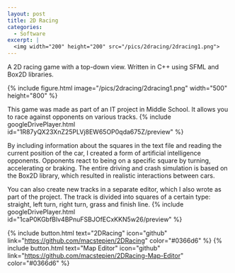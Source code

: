 ```yaml
---
layout: post
title: 2D Racing
categories:
  - Software
excerpt: |
  <img width="200" height="200" src="/pics/2dracing/2dracing1.png">
---
```


A 2D racing game with a top-down view. Written in C++ using SFML and Box2D libraries.

{% include figure.html image="/pics/2dracing/2dracing1.png" width="500" height="800" %}

This game was made as part of an IT project in Middle School. It allows you to race against opponents on various tracks. 
{% include googleDrivePlayer.html id="1R87yQX23XnZ25PLVj8EW65OP0qda675Z/preview" %}

By including information about the squares in the text file and reading the current position of the car, I created a form of artificial intelligence opponents. Opponents react to being on a specific square by turning, accelerating or braking. The entire driving and crash simulation is based on the Box2D library, which resulted in realistic interactions between cars.  

You can also create new tracks in a separate editor, which I also wrote as part of the project. The track is divided into squares of a certain type: straight, left turn, right turn, grass and finish line.
{% include googleDrivePlayer.html id="1caP0KGbfBlv4BPnuFSBJOfECxKKN5w26/preview" %}

{% include button.html text="2DRacing" icon="github" link="https://github.com/macstepien/2DRacing" color="#0366d6" %}
{% include button.html text="Map Editor" icon="github" link="https://github.com/macstepien/2DRacing-Map-Editor" color="#0366d6" %}

